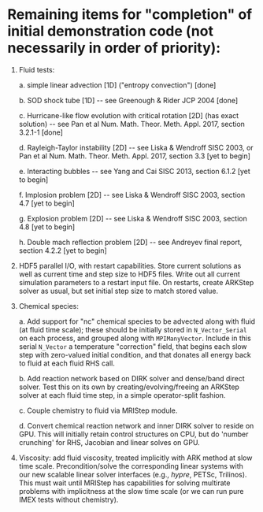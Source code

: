 # Remaining items for "completion" of initial demonstration code (not necessarily in order of priority):

1. Fluid tests:

   a. simple linear advection [1D] ("entropy convection")  [done]

   b. SOD shock tube [1D] -- see Greenough & Rider JCP 2004  [done]

   c. Hurricane-like flow evolution with critical rotation [2D] (has
      exact solution) -- see Pan et al Num. Math. Theor. Meth. Appl. 2017,
      section 3.2.1-1  [done]

   d. Rayleigh-Taylor instability [2D] -- see Liska & Wendroff SISC
      2003, or Pan et al Num. Math. Theor. Meth. Appl. 2017, section
      3.3  [yet to begin]

   e. Interacting bubbles -- see Yang and Cai SISC 2013, section 6.1.2
      [yet to begin] 

   f. Implosion problem [2D] -- see Liska & Wendroff SISC 2003, section
      4.7  [yet to begin] 

   g. Explosion problem [2D] -- see Liska & Wendroff SISC 2003, section
      4.8  [yet to begin] 

   h. Double mach reflection problem [2D] -- see Andreyev final report,
      section 4.2.2  [yet to begin] 

2. HDF5 parallel I/O, with restart capabilities.  Store current
   solutions as well as current time and step size to HDF5 files.
   Write out all current simulation parameters to a restart input
   file.  On restarts, create ARKStep solver as usual, but set initial
   step size to match stored value.

3. Chemical species:

   a. Add support for "nc" chemical species to be advected along with
      fluid (at fluid time scale); these should be initially stored in
      `N_Vector_Serial` on each process, and grouped along with
      `MPIManyVector`.  Include in this serial `N_Vector` a temperature 
      "correction" field, that begins each slow step with zero-valued
      initial condition, and that donates all energy back to fluid at
      each fluid RHS call.

   b. Add reaction network based on DIRK solver and dense/band direct
      solver.  Test this on its own by creating/evolving/freeing an
      ARKStep solver at each fluid time step, in a simple
      operator-split fashion. 

   c. Couple chemistry to fluid via MRIStep module.

   d. Convert chemical reaction network and inner DIRK solver to reside
      on GPU.  This will initially retain control structures on CPU,
      but do 'number crunching' for RHS, Jacobian and linear solves on
      GPU.

4. Viscosity: add fluid viscosity, treated implicitly with ARK method
   at slow time scale.  Precondition/solve the corresponding linear
   systems with our new scalable linear solver interfaces (e.g.,
   *hypre*, PETSc, Trilinos).  This must wait until MRIStep has
   capabilities for solving multirate problems with implicitness at
   the slow time scale (or we can run pure IMEX tests without
   chemistry).
     
